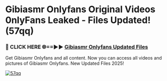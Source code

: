 # Gibiasmr Onlyfans Original Videos 0nlyFans Leaked - Files Updated! (57qq)

<h3>🔴 CLICK HERE 🌐==►► <a href="https://tinyurl.com/2m67pmp6" rel="nofollow">Gibiasmr Onlyfans Updated Files</a></h3>

Get Gibiasmr Onlyfans and all content. Now you can access all videos and pictures of Gibiasmr Onlyfans. New Updated Files 2025!

[![57qq](https://i.imgur.com/H4QAA4z.gif)](https://tinyurl.com/2m67pmp6)